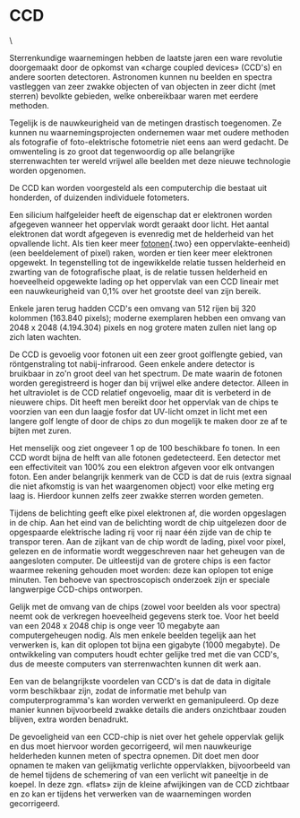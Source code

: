 # CCD

\

Sterrenkundige waarnemingen hebben de laatste jaren een ware revolutie
doorgemaakt door de opkomst van «charge coupled devices» (CCD\'s) en
andere soorten detectoren. Astronomen kunnen nu beelden en spectra
vastleggen van zeer zwakke objecten of van objecten in zeer dicht (met
sterren) bevolkte gebieden, welke onbereikbaar waren met eerdere
methoden.

Tegelijk is de nauwkeurigheid van de metingen drastisch toegenomen. Ze
kunnen nu waarnemingsprojecten ondernemen waar met oudere methoden als
fotografie of foto-elektrische fotometrie niet eens aan werd gedacht. De
omwenteling is zo groot dat tegenwoordig op alle belangrijke
sterrenwachten ter wereld vrijwel alle beelden met deze nieuwe
technologie worden opgenomen.

De CCD kan worden voorgesteld als een computerchip die bestaat uit
honderden, of duizenden individuele fotometers.

Een silicium halfgeleider heeft de eigenschap dat er elektronen worden
afgegeven wanneer het oppervlak wordt geraakt door licht. Het aantal
elektronen dat wordt afgegeven is evenredig met de helderheid van het
opvallende licht. Als tien keer meer [fotonen](straling.html){.two} een
oppervlakte-eenheid) (een beeldelement of pixel) raken, worden er tien
keer meer elektronen opgewekt. In tegenstelling tot de ingewikkelde
relatie tussen helderheid en zwarting van de fotografische plaat, is de
relatie tussen helderheid en hoeveelheid opgewekte lading op het
oppervlak van een CCD lineair met een nauwkeurigheid van 0,1% over het
grootste deel van zijn bereik.

Enkele jaren terug hadden CCD\'s een omvang van 512 rijen bij 320
kolommen (163.840 pixels); moderne exemplaren hebben een omvang van 2048
x 2048 (4.194.304) pixels en nog grotere maten zullen niet lang op zich
laten wachten.

De CCD is gevoelig voor fotonen uit een zeer groot golflengte gebied,
van röntgenstraling tot nabij-infrarood. Geen enkele andere detector is
bruikbaar in zo\'n groot deel van het spectrum. De mate waarin de
fotonen worden geregistreerd is hoger dan bij vrijwel elke andere
detector. Alleen in het ultraviolet is de CCD relatief ongevoelig, maar
dit is verbeterd in de nieuwere chips. Dit heeft men bereikt door het
oppervlak van de chips te voorzien van een dun laagje fosfor dat
UV-licht omzet in licht met een langere golf lengte of door de chips zo
dun mogelijk te maken door ze af te bijten met zuren.

Het menselijk oog ziet ongeveer 1 op de 100 beschikbare fo tonen. In een
CCD wordt bijna de helft van alle fotonen gedetecteerd. Een detector met
een effectiviteit van 100% zou een elektron afgeven voor elk ontvangen
foton. Een ander belangrijk kenmerk van de CCD is dat de ruis (extra
signaal die niet afkomstig is van het waargenomen object) voor elke
meting erg laag is. Hierdoor kunnen zelfs zeer zwakke sterren worden
gemeten.

Tijdens de belichting geeft elke pixel elektronen af, die worden
opgeslagen in de chip. Aan het eind van de belichting wordt de chip
uitgelezen door de opgespaarde elektrische lading rij voor rij naar één
zijde van de chip te transpor teren. Aan de zijkant van de chip wordt de
lading, pixel voor pixel, gelezen en de informatie wordt weggeschreven
naar het geheugen van de aangesloten computer. De uitleestijd van de
grotere chips is een factor waarmee rekening gehouden moet worden: deze
kan oplopen tot enige minuten. Ten behoeve van spectroscopisch onderzoek
zijn er speciale langwerpige CCD-chips ontworpen.

Gelijk met de omvang van de chips (zowel voor beelden als voor spectra)
neemt ook de verkregen hoeveelheid gegevens sterk toe. Voor het beeld
van een 2048 x 2048 chip is onge veer 10 megabyte aan computergeheugen
nodig. Als men enkele beelden tegelijk aan het verwerken is, kan dit
oplopen tot bijna een gigabyte (1000 megabyte). De ontwikkeling van
computers houdt echter gelijke tred met die van CCD\'s, dus de meeste
computers van sterrenwachten kunnen dit werk aan.

Een van de belangrijkste voordelen van CCD\'s is dat de data in digitale
vorm beschikbaar zijn, zodat de informatie met behulp van
computerprogramma\'s kan worden verwerkt en gemanipuleerd. Op deze
manier kunnen bijvoorbeeld zwakke details die anders onzichtbaar zouden
blijven, extra worden benadrukt.

De gevoeligheid van een CCD-chip is niet over het gehele oppervlak
gelijk en dus moet hiervoor worden gecorrigeerd, wil men nauwkeurige
helderheden kunnen meten of spectra opnemen. Dit doet men door opnamen
te maken van gelijkmatig verlichte oppervlakken, bijvoorbeeld van de
hemel tijdens de schemering of van een verlicht wit paneeltje in de
koepel. In deze zgn. «flats» zijn de kleine afwijkingen van de CCD
zichtbaar en zo kan er tijdens het verwerken van de waarnemingen worden
gecorrigeerd.
